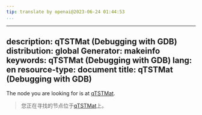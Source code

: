 ```yaml
---
tip: translate by openai@2023-06-24 01:44:53
...
```

---
description: qTSTMat (Debugging with GDB)
distribution: global
Generator: makeinfo
keywords: qTSTMat (Debugging with GDB)
lang: en
resource-type: document
title: qTSTMat (Debugging with GDB)
---

The node you are looking for is at [qTSTMat](Tracepoint-Packets.html#qTSTMat).

> 您正在寻找的节点位于[qTSTMat](Tracepoint-Packets.html#qTSTMat)上。

